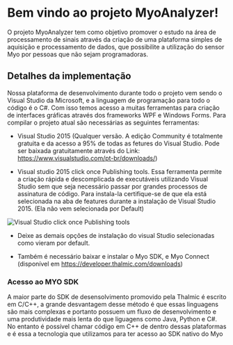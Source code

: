 # Bem vindo ao projeto MyoAnalyzer!

O projeto MyoAnalyzer tem como objetivo promover o estudo na área de processamento de sinais através da criação de uma plataforma simples de aquisição e processamento de dados, que possibilite a utilização do sensor Myo por pessoas que não sejam programadoras. 

## Detalhes da implementação 

Nossa plataforma de desenvolvimento durante todo o projeto vem sendo o Visual Studio da Microsoft, e a linguagem de programação para todo o código é o C#. Com isso temos acesso a muitas ferramentas para criação de interfaces gráficas através dos frameworks WPF e Windows Forms. Para compilar o projeto atual são necessárias as seguintes ferramentas: 

- Visual Studio 2015 (Qualquer versão. A edição Community é totalmente gratuita e da acesso a 95% de todas as fetures do Visual Studio. Pode ser baixada gratuitamente através do Link: https://www.visualstudio.com/pt-br/downloads/)

- Visual studio 2015 click once Publishing tools. Essa ferramenta permite a criação rápida e descomplicada de executáveis utilizando Visual Studio sem que seja necessário passar por grandes processos de assinatura de código. Para instala-la certifique-se de que ela está selecionada na aba de features durante a instalação de Visual Studio 2015. (Ela não vem selecionada por Default)   

![Visual Studio click once Publishing tools](https://i.stack.imgur.com/fEZEX.png)

- Deixe as demais opções de instalação do visual Studio selecionadas como vieram por default.

- Também é necessário baixar e instalar o Myo SDK, e Myo Connect (disponível em https://developer.thalmic.com/downloads)

### Acesso ao MYO SDK

A maior parte do SDK de desensolvimento promovido pela Thalmic é escrito em C/C++, a grande desvantagem desse método é que essas linguagens são mais complexas e portanto possuem um fluxo de desenvolvimento e uma produtividade mais lenta do que liguagens como Java, Python e C#. No entanto é possível chamar código em C++ de dentro dessas plataformas e é essa a tecnologia que utilizamos para ter acesso ao SDK nativo do Myo
